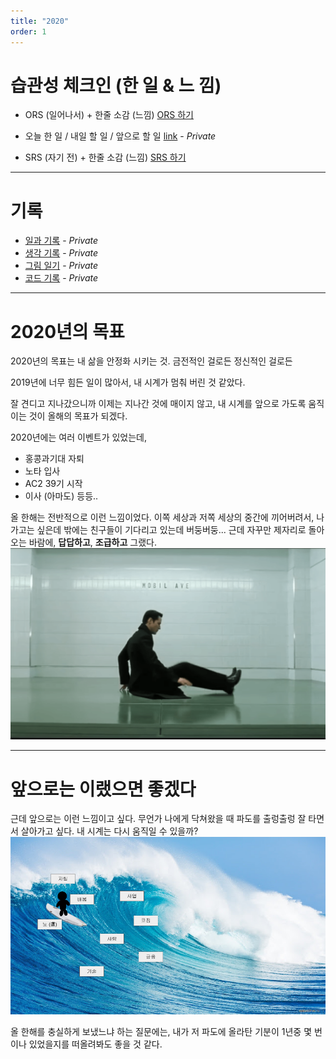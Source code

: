 ```yaml
---
title: "2020"
order: 1
---
```


# 습관성 체크인 (한 일 & 느 낌)
- ORS (일어나서) + 한줄 소감 (느낌) [ORS 하기](https://forms.gle/aHyCqzpX2zdkST1v5)

- 오늘 한 일 / 내일 할 일 / 앞으로 할 일 [link](https://www.notion.so/notaai/00c556c2fba7465b976c103ce5be0f25)  - _Private_

- SRS (자기 전) + 한줄 소감 (느낌) [SRS 하기](https://forms.gle/d8KJ8nWFBKRPtqLJ7)

---

# 기록
- [일과 기록](https://www.notion.so/notaai/00c556c2fba7465b976c103ce5be0f25) - _Private_
- [생각 기록](https://workflowy.com/) - _Private_
- [그림 일기](https://docs.google.com/presentation/d/1CrJErrxvEqz25xQxUKQWNHiQMMvPzF6ToLjW3yOAmKs/edit?usp=sharing) - _Private_
- [코드 기록](http://143.248.251.111:8888/tree?) - _Private_

---

# 2020년의 목표
2020년의 목표는 내 삶을 안정화 시키는 것. 금전적인 걸로든 정신적인 걸로든

2019년에 너무 힘든 일이 많아서, 내 시계가 멈춰 버린 것 같았다.

잘 견디고 지나갔으니까 이제는 지나간 것에 매이지 않고, 내 시계를 앞으로 가도록 움직이는 것이 올해의 목표가 되겠다.

2020년에는 여러 이벤트가 있었는데,

- 홍콩과기대 자퇴
- 노타 입사
- AC2 39기 시작
- 이사 (아마도)
등등..


올 한해는 전반적으로 이런 느낌이었다. 이쪽 세상과 저쪽 세상의 중간에 끼어버려서, 나가고는 싶은데 밖에는 친구들이 기다리고 있는데 버둥버둥... 근데 자꾸만 제자리로 돌아오는 바람에, **답답하고**, **조급하고** 그랬다.
![중간계 무한 트랩에서 빠져나가지 못하고 버둥버둥중](../images/scene/trapped_in_intermidiate_stage.png)

---

# 앞으로는 이랬으면 좋겠다
근데 앞으로는 이런 느낌이고 싶다. 무언가 나에게 닥쳐왔을 때 파도를 출렁출렁 잘 타면서 살아가고 싶다. 내 시계는 다시 움직일 수 있을까?
![출렁출렁](../images/scene/surfing.png)

올 한해를 충실하게 보냈느냐 하는 질문에는, 내가 저 파도에 올라탄 기분이 1년중 몇 번이나 있었을지를 떠올려봐도 좋을 것 같다.
